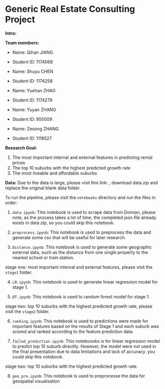 # Generic Real Estate Consulting Project

**Intro:**



**Team members:**

- Name: Qihan JIANG
- Student ID: 1174068

- Name: Shuyu CHEN
- Student ID: 1174258

- Name: Yuehan ZHAO
- Student ID: 1174279

- Name: Yuyan ZHANG
- Student ID: 955009

- Name: Zesong ZHANG
- Student ID: 1118527


**Research Goal:** 
1. The most important internal and external features in predicting rental prices
2. The top 10 suburbs with the highest predicted growth rate
3. The most liveable and affordable suburbs 

**Data:** Due to the data is large, please visit this link: , download data.zip and replace the original blank data folder.


To run the pipeline, please visit the `notebooks` directory and run the files in order:

1. `data.ipynb`: This notebook is used to scrape data from Domian, please note, as the process takes a lot of time, the completed json file already exists in data.zip, so you could skip this notebook. 

2. `preprocess.ipynb`: This notebook is used to preprocess the data and generate some csv that will be useful for later research.

3. `Distance.ipynb`: This notebook is used to generate some geographic external data, such as the distance from one single property to the nearest school or train station.

stage one: most important internal and external features, please visit the `stage1` folder.

4. `LR.ipynb`: This notebook is used to generate linear regression model for stage 1.

5. `DT.ipynb`: This notebook is used to random forest model for stage 1.

stage two: top 10 suburbs with the highest predicted growth rate, please visit the `stage2` folder.

6. `ranking.ipynb`: This notebook is used to predictions were made for important features based on the results of Stage 1 and each suburb was scored and ranked according to the feature prediction data.

7. `failed_prediction.ipynb`: This noteboooks is for linear regression model to predict top 10 suburb directlly. However, the model were not used in the final presentation due to data limitations and lack of accuracy. you could skip this notebook. 


stage two: top 10 suburbs with the highest predicted growth rate.

8. `geo_pro.ipynb`: This notebook is used to preprocesse the data for geospatial visualisation




